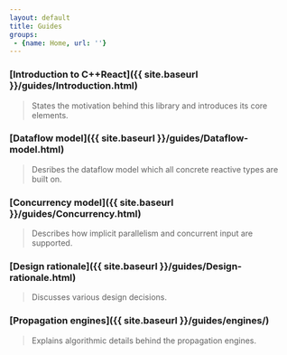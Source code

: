 ```yaml
---
layout: default
title: Guides
groups: 
 - {name: Home, url: ''}
---
```


### [Introduction to C++React]({{ site.baseurl }}/guides/Introduction.html)

> States the motivation behind this library and introduces its core elements.

### [Dataflow model]({{ site.baseurl }}/guides/Dataflow-model.html)

> Desribes the dataflow model which all concrete reactive types are built on.

### [Concurrency model]({{ site.baseurl }}/guides/Concurrency.html)

> Describes how implicit parallelism and concurrent input are supported.

### [Design rationale]({{ site.baseurl }}/guides/Design-rationale.html)

> Discusses various design decisions.

### [Propagation engines]({{ site.baseurl }}/guides/engines/)

> Explains algorithmic details behind the propagation engines.